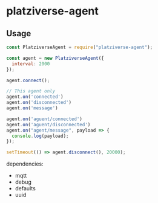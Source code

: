 # platziverse-agent

## Usage

```js
const PlatziverseAgent = require("platziverse-agent");

const agent = new PlatziverseAgent({
  interval: 2000
});

agent.connect();

// This agent only
agent.on('connected')
agent.on('disconnected')
agent.on('message')

agent.on('aguent/connected')
agent.on('aguent/disconnected')
agent.on("agent/message", payload => {
  console.log(payload);
});

setTimeout(() => agent.disconnect(), 20000);
```

dependencies:
- mqtt
- debug
- defaults
- uuid